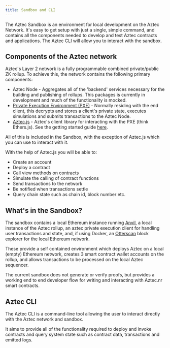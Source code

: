 ```yaml
---
title: Sandbox and CLI
---
```


The Aztec Sandbox is an environment for local development on the Aztec Network. It's easy to get setup with just a single, simple command, and contains all the components needed to develop and test Aztec contracts and applications. The Aztec CLI will allow you to interact with the sandbox.

## Components of the Aztec network

Aztec's Layer 2 network is a fully programmable combined private/public ZK rollup. To achieve this, the network contains the following primary components:

- Aztec Node - Aggregates all of the 'backend' services necessary for the building and publishing of rollups. This packages is currently in development and much of the functionality is mocked.
- [Private Execution Environment (PXE)](https://github.com/AztecProtocol/aztec-packages/tree/master/yarn-project/pxe) - Normally residing with the end client, this decrypts and stores a client's private state, executes simulations and submits transactions to the Aztec Node.
- [Aztec.js](https://github.com/AztecProtocol/aztec-packages/tree/master/yarn-project/aztec.js) - Aztec's client library for interacting with the PXE (think Ethers.js). See the getting started guide [here](../getting_started/aztecjs-getting-started.md).

All of this is included in the Sandbox, with the exception of Aztec.js which you can use to interact with it.

With the help of Aztec.js you will be able to:

- Create an account
- Deploy a contract
- Call view methods on contracts
- Simulate the calling of contract functions
- Send transactions to the network
- Be notified when transactions settle
- Query chain state such as chain id, block number etc.

## What's in the Sandbox?

The sandbox contains a local Ethereum instance running [Anvil](https://book.getfoundry.sh/anvil/), a local instance of the Aztec rollup, an aztec private execution client for handling user transactions and state, and, if using Docker, an [Otterscan](https://github.com/otterscan/otterscan) block explorer for the local Ethereum network.

These provide a self contained environment which deploys Aztec on a local (empty) Ethereum network, creates 3 smart contract wallet accounts on the rollup, and allows transactions to be processed on the local Aztec sequencer.

The current sandbox does not generate or verify proofs, but provides a working end to end developer flow for writing and interacting with Aztec.nr smart contracts.

## Aztec CLI

The Aztec CLI is a command-line tool allowing the user to interact directly with the Aztec network and sandbox.

It aims to provide all of the functionality required to deploy and invoke contracts and query system state such as contract data, transactions and emitted logs.

